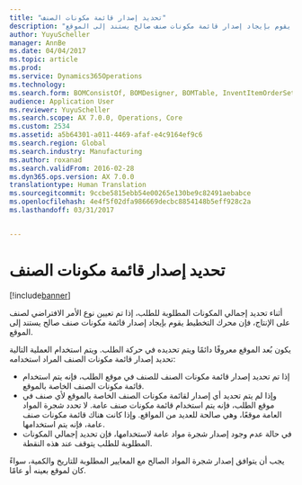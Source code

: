 ```yaml
---
title: "تحديد إصدار قائمة مكونات الصنف"
description: "أثناء تحديد إجمالي المكونات المطلوبة للطلب، إذا تم تعيين نوع الأمر الافتراضي لصنف على الإنتاج، فإن محرك التخطيط يقوم بإيجاد إصدار قائمة مكونات صنف صالح يستند إلى الموقع."
author: YuyuScheller
manager: AnnBe
ms.date: 04/04/2017
ms.topic: article
ms.prod: 
ms.service: Dynamics365Operations
ms.technology: 
ms.search.form: BOMConsistOf, BOMDesigner, BOMTable, InventItemOrderSetup
audience: Application User
ms.reviewer: YuyuScheller
ms.search.scope: AX 7.0.0, Operations, Core
ms.custom: 2534
ms.assetid: a5b64301-a011-4469-afaf-e4c9164ef9c6
ms.search.region: Global
ms.search.industry: Manufacturing
ms.author: roxanad
ms.search.validFrom: 2016-02-28
ms.dyn365.ops.version: AX 7.0.0
translationtype: Human Translation
ms.sourcegitcommit: 9ccbe5815ebb54e00265e130be9c82491aebabce
ms.openlocfilehash: 4e4f5f02dfa986669decbc8854148b5eff928c2a
ms.lasthandoff: 03/31/2017


---
```


# <a name="determine-the-bom-version"></a>تحديد إصدار قائمة مكونات الصنف

[!include[banner](../includes/banner.md)]


أثناء تحديد إجمالي المكونات المطلوبة للطلب، إذا تم تعيين نوع الأمر الافتراضي لصنف على الإنتاج، فإن محرك التخطيط يقوم بإيجاد إصدار قائمة مكونات صنف صالح يستند إلى الموقع. 

يكون بُعد الموقع معروفًا دائمًا ويتم تحديده في حركة الطلب. ويتم استخدام العملية التالية تحديد إصدار قائمة مكونات الصنف المراد استخدامه:

-   إذا تم تحديد إصدار قائمة مكونات الصنف للصنف في موقع الطلب، فإنه يتم استخدام قائمة مكونات الصنف الخاصة بالموقع.
-   وإذا لم يتم تحديد أي إصدار لقائمة مكونات الصنف الخاصة بالموقع لأي صنف في موقع الطلب، فإنه يتم استخدام قائمة مكونات صنف عامة. لا تحدد شجرة المواد العامة موقعًا، وهي صالحة للعديد من المواقع. وإذا كانت هناك قائمة مكونات صنف عامة، فإنه يتم استخدامها.
-   في حالة عدم وجود إصدار شجرة مواد عامة لاستخدامها، فإن تحديد إجمالي المكونات المطلوبة للطلب يتوقف عند هذه النقطة.

يجب أن يتوافق إصدار شجرة المواد الصالح مع المعايير المطلوبة للتاريخ والكمية، سواءً كان لموقع بعينه أو عامًا.







